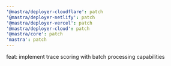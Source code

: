 ```yaml
---
'@mastra/deployer-cloudflare': patch
'@mastra/deployer-netlify': patch
'@mastra/deployer-vercel': patch
'@mastra/deployer-cloud': patch
'@mastra/core': patch
'mastra': patch
---
```


feat: implement trace scoring with batch processing capabilities
